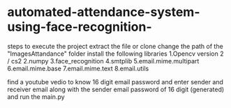 # automated-attendance-system-using-face-recognition-
steps to execute the project
extract the file or clone 
change the path of the "ImagesAttandance" folder
install the following libraries
1.Opencv version 2 / cs2
2.numpy
3.face_recognition
4.smtplib
5.email.mime.multipart
6.email.mime.base
7.email.mime.text
8.email.utils

find a youtube vedio to know 16 digit email password and enter sender and receiver email along with the sender email password of 16 digit (generated) and run the main.py
